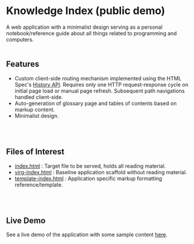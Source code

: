 # Knowledge Index (public demo)

A web application with a minimalist design serving as a personal notebook/reference guide about all things related to programming and computers.
<br>
<br>

## Features

- Custom client-side routing mechanism implemented using the HTML Spec's [History API](https://developer.mozilla.org/en-US/docs/Web/API/History_API). Requires only one HTTP request-response cycle on initial page load or manual page refresh. Subsequent path navigations handled client-side.
- Auto-generation of glossary page and tables of contents based on markup content.
- Minimalist design.
<br>
<br>

## Files of Interest

- [index.html](index.html) : Target file to be served, holds all reading material.
- [virg-index.html](virg-index.html) : Baseline application scaffold without reading material.
- [template-index.html](template-index.html) : Application specific markup formatting reference/template.
<br>
<br>

## Live Demo

See a live demo of the application with some sample content [here](https://knowledge-index-demo.netlify.app/).
